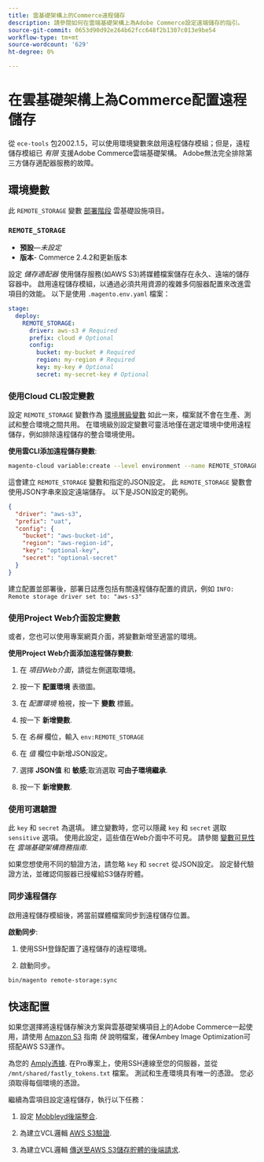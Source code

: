 ```yaml
---
title: 雲基礎架構上的Commerce遠程儲存
description: 請參閱如何在雲端基礎架構上為Adobe Commerce設定遠端儲存的指引。
source-git-commit: 0653d90d92e264b62fcc648f2b1307c013e9be54
workflow-type: tm+mt
source-wordcount: '629'
ht-degree: 0%

---
```



# 在雲基礎架構上為Commerce配置遠程儲存

從 `ece-tools` 包2002.1.5，可以使用環境變數來啟用遠程儲存模組；但是，遠程儲存模組已 _有限_ 支援Adobe Commerce雲端基礎架構。 Adobe無法完全排除第三方儲存適配器服務的故障。

## 環境變數

此 `REMOTE_STORAGE` 變數 [部署階段](https://experienceleague.adobe.com/docs/commerce-cloud-service/user-guide/develop/deploy/process.html) 雲基礎設施項目。

### `REMOTE_STORAGE`

- **預設**—_未設定_
- **版本**- Commerce 2.4.2和更新版本

設定 _儲存適配器_ 使用儲存服務(如AWS S3)將媒體檔案儲存在永久、遠端的儲存容器中。 啟用遠程儲存模組，以通過必須共用資源的複雜多伺服器配置來改進雲項目的效能。 以下是使用 `.magento.env.yaml` 檔案：

```yaml
stage:
  deploy:
    REMOTE_STORAGE:
      driver: aws-s3 # Required
      prefix: cloud # Optional
      config:
        bucket: my-bucket # Required
        region: my-region # Required
        key: my-key # Optional
        secret: my-secret-key # Optional
```

### 使用Cloud CLI設定變數

設定 `REMOTE_STORAGE` 變數作為 [環境層級變數](https://experienceleague.adobe.com/docs/commerce-cloud-service/user-guide/configure/env/variable-levels.html) 如此一來，檔案就不會在生產、測試和整合環境之間共用。 在環境級別設定變數可靈活地僅在選定環境中使用遠程儲存，例如排除遠程儲存的整合環境使用。

**使用雲CLI添加遠程儲存變數**:

```bash
magento-cloud variable:create --level environment --name REMOTE_STORAGE --json true --inheritable false --value '{"driver":"aws-s3","prefix":"uat","config":{"bucket":"aws-bucket-id","region":"eu-west-1","key":"optional-key","secret":"optional-secret"}}'
```

這會建立 `REMOTE_STORAGE` 變數和指定的JSON設定。 此 `REMOTE_STORAGE` 變數會使用JSON字串來設定遠端儲存。 以下是JSON設定的範例。

```json
{
  "driver": "aws-s3",
  "prefix": "uat",
  "config": {
    "bucket": "aws-bucket-id",
    "region": "aws-region-id",
    "key": "optional-key",
    "secret": "optional-secret"
  }
}
```

建立配置並部署後，部署日誌應包括有關遠程儲存配置的資訊，例如 `INFO: Remote storage driver set to: "aws-s3"`

### 使用Project Web介面設定變數

或者，您也可以使用專案網頁介面，將變數新增至適當的環境。

**使用Project Web介面添加遠程儲存變數**:

1. 在 _項目Web介面_，請從左側選取環境。

1. 按一下 **配置環境** 表徵圖。

1. 在 _配置環境_ 檢視，按一下 **變數** 標籤。

1. 按一下 **新增變數**.

1. 在 _名稱_ 欄位，輸入 `env:REMOTE_STORAGE`

1. 在 _值_ 欄位中新增JSON設定。

1. 選擇 **JSON值** 和 **敏感**;取消選取 **可由子環境繼承**.

1. 按一下 **新增變數**.

### 使用可選驗證

此 `key` 和 `secret` 為選填。 建立變數時，您可以隱藏 `key` 和 `secret` 選取 `sensitive` 選項。 使用此設定，這些值在Web介面中不可見。 請參閱 [變數可見性](https://experienceleague.adobe.com/docs/commerce-cloud-service/user-guide/configure/env/variable-levels.html#visibility) 在 _雲端基礎架構商務指南_.

如果您想使用不同的驗證方法，請忽略 `key` 和 `secret` 從JSON設定。 設定替代驗證方法，並確認伺服器已授權給S3儲存貯體。

### 同步遠程儲存

啟用遠程儲存模組後，將當前媒體檔案同步到遠程儲存位置。

**啟動同步**:

1. 使用SSH登錄配置了遠程儲存的遠程環境。

1. 啟動同步。

```bash
bin/magento remote-storage:sync 
```

## 快速配置

如果您選擇將遠程儲存解決方案與雲基礎架構項目上的Adobe Commerce一起使用，請使用 [Amazon S3](https://docs.fastly.com/en/guides/amazon-s3) 指南 _快_ 說明檔案，確保Ambey Image Optimization可搭配AWS S3運作。

為您的 [Amply憑據](https://experienceleague.adobe.com/docs/commerce-cloud-service/user-guide/cdn/setup-fastly/fastly-configuration.html#get-fastly-credentials). 在Pro專案上，使用SSH連線至您的伺服器，並從 `/mnt/shared/fastly_tokens.txt` 檔案。 測試和生產環境具有唯一的憑證。 您必須取得每個環境的憑證。

繼續為雲項目設定遠程儲存，執行以下任務：

1. 設定 [Mobbleyd後端整合](https://github.com/fastly/fastly-magento2/blob/master/Documentation/Guides/Edge-Modules/EDGE-MODULE-OTHER-CMS-INTEGRATION.md).

1. 為建立VCL邏輯 [AWS S3驗證](https://docs.fastly.com/en/guides/amazon-s3#using-an-amazon-s3-private-bucket).

1. 為建立VCL邏輯 [傳送至AWS S3儲存貯體的後端請求](https://developer.fastly.com/reference/vcl/variables/backend-connection/req-backend/).
